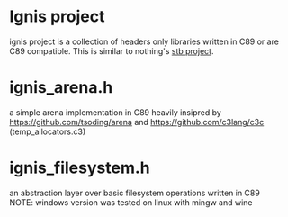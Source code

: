 # Ignis project
ignis project is a collection of headers only libraries written in C89 or are C89 compatible. This is similar to nothing's [stb project](https://github.com/nothings/stb).

# ignis_arena.h
a simple arena implementation in C89 
heavily insipred by https://github.com/tsoding/arena and https://github.com/c3lang/c3c (temp_allocators.c3)
# ignis_filesystem.h
an abstraction layer over basic filesystem operations written in C89  
NOTE: windows version was tested on linux with mingw and wine

